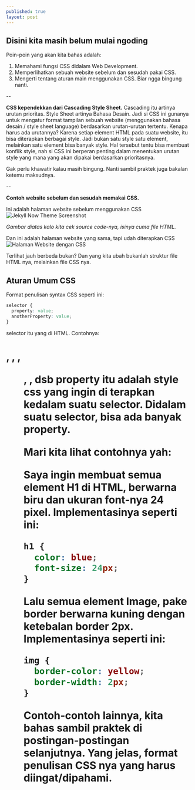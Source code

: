 ```yaml
---
published: true
layout: post
---
```

## Disini kita masih belum mulai ngoding

Poin-poin yang akan kita bahas adalah:
1. Memahami fungsi CSS didalam Web Development.
2. Memperlihatkan sebuah website sebelum dan sesudah pakai CSS.
3. Mengerti tentang aturan main menggunakan CSS. Biar ngga bingung nanti.

--

**CSS kependekkan dari Cascading Style Sheet.**
Cascading itu artinya urutan prioritas. Style Sheet artinya Bahasa Desain. Jadi si CSS ini gunanya untuk mengatur format tampilan sebuah website (menggunakan bahasa desain / style sheet language) berdasarkan urutan-urutan tertentu. Kenapa harus ada urutannya? Karena setiap element HTML pada suatu website, itu bisa diterapkan berbagai style. Jadi bukan satu style satu element, melainkan satu element bisa banyak style. Hal tersebut tentu bisa membuat konflik style, nah si CSS ini berperan penting dalam menentukan urutan style yang mana yang akan dipakai berdasarkan prioritasnya. 

Gak perlu khawatir kalau masih bingung. Nanti sambil praktek juga bakalan ketemu maksudnya. 

--

**Contoh website sebelum dan sesudah memakai CSS.**

Ini adalah halaman website sebelum menggunakan CSS
![Jekyll Now Theme Screenshot](/images/jekyll-now-theme-screenshot.jpg "Jekyll Now Theme Screenshot")

_Gambar diatas kalo kita cek source code-nya, isinya cuma file HTML._

Dan ini adalah halaman website yang sama, tapi udah diterapkan CSS
![Halaman Website dengan CSS]({{site.baseurl}}/https://raw.githubusercontent.com/hidayatabisena/hidayatabisena.github.io/master/images/css.png)

Terlihat jauh berbeda bukan? Dan yang kita ubah bukanlah struktur file HTML nya, melainkan file CSS nya. 


## Aturan Umum CSS

Format penulisan syntax CSS seperti ini:

```CSS
selector {
  property: value;
  anotherProperty: value;
}
```

selector itu yang di HTML. Contohnya: <H1>, <body>, <span>, <ul>, <table>, dsb
property itu adalah style css yang ingin di terapkan kedalam suatu selector. Didalam suatu selector, bisa ada banyak property. 
  
Mari kita lihat contohnya yah:

Saya ingin membuat semua element H1 di HTML, berwarna biru dan ukuran font-nya 24 pixel. 
Implementasinya seperti ini:
  
  ```CSS
  h1 {
  	color: blue;
  	font-size: 24px;
  }
  ```

Lalu semua element Image, pake border berwarna kuning dengan ketebalan border 2px.
Implementasinya seperti ini:
  
  ```CSS
  img {
  	border-color: yellow;
  	border-width: 2px;
  }
  ```
  
Contoh-contoh lainnya, kita bahas sambil praktek di postingan-postingan selanjutnya. Yang jelas, format penulisan CSS nya yang harus diingat/dipahami.
